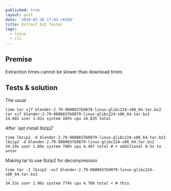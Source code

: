 ```yaml
---
published: true
layout: post
date: '2019-02-16 17:03 +0100'
title: Extract bz2 faster
tags:
  - linux
  - cli
---
```

## Premise

Extraction times cannot be slower than download times

## Tests & solution

The usual

    time tar xjf blender-2.79-9800837b9879-linux-glibc224-x86_64.tar.bz2 
    tar xjf blender-2.79-9800837b9879-linux-glibc224-x86_64.tar.bz2  24.68s user 1.62s system 105% cpu 24.835 total

After 'apt install lbzip2'

    time lbzip2 -d blender-2.79-9800837b9879-linux-glibc224-x86_64.tar.bz2 
    lbzip2 -d blender-2.79-9800837b9879-linux-glibc224-x86_64.tar.bz2  34.29s user 1.09s system 788% cpu 4.487 total # + additional 0.5s to untar

Making tar to use lbzip2 for decompression

    time tar -I lbzip2 -xvf blender-2.79-9800837b9879-linux-glibc224-x86_64.tar.bz2
    ...
    34.53s user 1.96s system 774% cpu 4.709 total < # this.